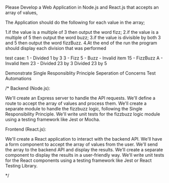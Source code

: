 Please Develop a Web Application in Node.js and React.js that accepts an array of values,

The Application should do the following for each value in the array;

1.if the value is a multiple of 3 then output the word fizz;
2.if the value is a multiple of 5 then output the word buzz;
3.if the value is divisible by both 3 and 5 then output the word fizzBuzz.
4.At the end of the run the program should display each division that was performed

test case:
1 - Divided 1 by 3
3 - Fizz
5 - Buzz
<empty> - Invalid item
15 - FizzBuzz
A - Invalid Item
23 - Divided 23 by 3
     Divided 23 by 5

Demonstrate Single Responsiblity Principle
Seperation of Concerns
Test Automations 


/*
Backend (Node.js):

We'll create an Express server to handle the API requests.
We'll define a route to accept the array of values and process them.
We'll create a separate module to handle the fizzbuzz logic, following the Single Responsibility Principle.
We'll write unit tests for the fizzbuzz logic module using a testing framework like Jest or Mocha.


Frontend (React.js):

We'll create a React application to interact with the backend API.
We'll have a form component to accept the array of values from the user.
We'll send the array to the backend API and display the results.
We'll create a separate component to display the results in a user-friendly way.
We'll write unit tests for the React components using a testing framework like Jest or React Testing Library.

*/
